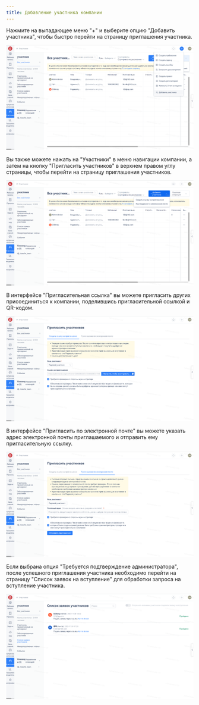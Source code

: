 ```yaml
---
title: Добавление участника компании
---
```


Нажмите на выпадающее меню "+" и выберите опцию "Добавить участника", чтобы быстро перейти на страницу приглашения участника.

![Описание изображения](assets/image.png)

Вы также можете нажать на "Участники" в меню навигации компании, а затем на кнопку "Пригласить участников" в верхнем правом углу страницы, чтобы перейти на страницу приглашения участников.

![Описание изображения](assets/image377.png)

В интерфейсе "Пригласительная ссылка" вы можете пригласить других присоединиться к компании, поделившись пригласительной ссылкой и QR-кодом.

![Описание изображения](assets/image378.png)

В интерфейсе "Пригласить по электронной почте" вы можете указать адрес электронной почты приглашаемого и отправить ему пригласительную ссылку.

![Описание изображения](assets/image379.png)

Если выбрана опция "Требуется подтверждение администратора", после успешного приглашения участника необходимо перейти на страницу "Список заявок на вступление" для обработки запроса на вступление участника.

![Описание изображения](assets/image380.png)